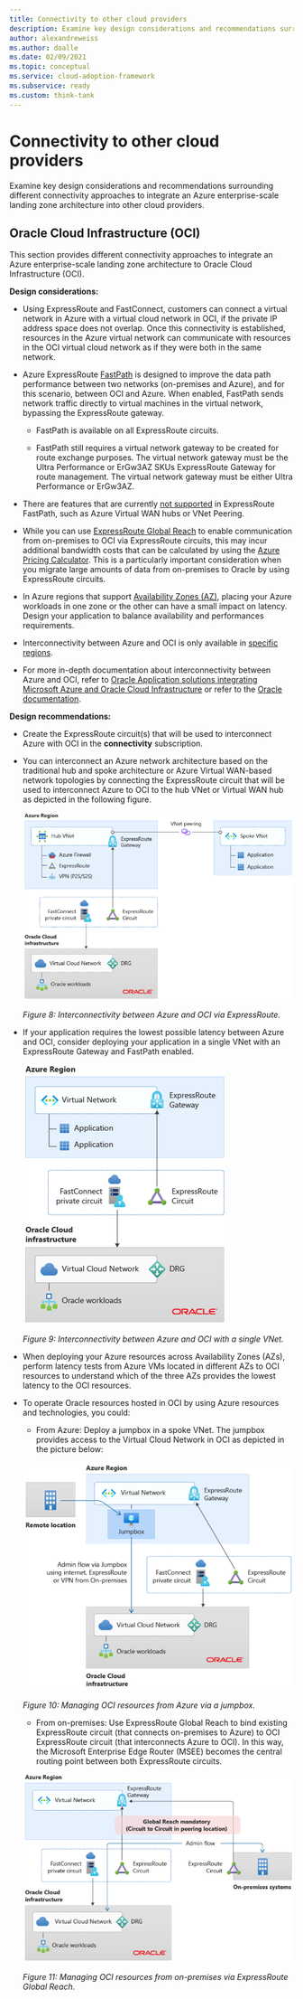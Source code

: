 ```yaml
---
title: Connectivity to other cloud providers
description: Examine key design considerations and recommendations surrounding different connectivity approaches to integrate an Azure enterprise-scale landing zone architecture to Oracle Cloud Infrastructure (OCI).
author: alexandreweiss
ms.author: doalle
ms.date: 02/09/2021
ms.topic: conceptual
ms.service: cloud-adoption-framework
ms.subservice: ready
ms.custom: think-tank
---
```

# Connectivity to other cloud providers

Examine key design considerations and recommendations surrounding different connectivity approaches to integrate an Azure enterprise-scale landing zone architecture into other cloud providers.

## Oracle Cloud Infrastructure (OCI)

This section provides different connectivity approaches to integrate an Azure enterprise-scale landing zone architecture to Oracle Cloud Infrastructure (OCI).

**Design considerations:**

- Using ExpressRoute and FastConnect, customers can connect a virtual network in Azure with a virtual cloud network in OCI, if the private IP address space does not overlap. Once this connectivity is established, resources in the Azure virtual network can communicate with resources in the OCI virtual cloud network as if they were both in the same network.

- Azure ExpressRoute [FastPath](/azure/expressroute/about-fastpath) is designed to improve the data path performance between two networks (on-premises and Azure), and for this scenario, between OCI and Azure. When enabled, FastPath sends network traffic directly to virtual machines in the virtual network, bypassing the ExpressRoute gateway.

  - FastPath is available on all ExpressRoute circuits.

  - FastPath still requires a virtual network gateway to be created for route exchange purposes. The virtual network gateway must be the Ultra Performance or ErGw3AZ SKUs ExpressRoute Gateway for route management. The virtual network gateway must be either Ultra Performance or ErGw3AZ.
  
- There are features that are currently [not supported](/azure/expressroute/about-fastpath#supported-features) in ExpressRoute FastPath, such as Azure Virtual WAN hubs or VNet Peering.

- While you can use [ExpressRoute Global Reach](/azure/expressroute/expressroute-global-reach) to enable communication from on-premises to OCI via ExpressRoute circuits, this may incur additional bandwidth costs that can be calculated by using the [Azure Pricing Calculator](https://azure.microsoft.com/pricing/calculator/). This is a particularly important consideration when you migrate large amounts of data from on-premises to Oracle by using ExpressRoute circuits.

- In Azure regions that support [Availability Zones (AZ)](/azure/availability-zones/az-overview#availability-zones), placing your Azure workloads in one zone or the other can have a small impact on latency. Design your application to balance availability and performances requirements.

- Interconnectivity between Azure and OCI is only available in [specific regions](/azure/virtual-machines/workloads/oracle/oracle-oci-overview#region-availability).

- For more in-depth documentation about interconnectivity between Azure and OCI, refer to [Oracle Application solutions integrating Microsoft Azure and Oracle Cloud Infrastructure](/azure/virtual-machines/workloads/oracle/oracle-oci-overview) or refer to the [Oracle documentation](https://docs.cloud.oracle.com/iaas/Content/Network/Concepts/azure.htm).

**Design recommendations:**

- Create the ExpressRoute circuit(s) that will be used to interconnect Azure with OCI in the **connectivity** subscription.

- You can interconnect an Azure network architecture based on the traditional hub and spoke architecture or Azure Virtual WAN-based network topologies by connecting the ExpressRoute circuit that will be used to interconnect Azure to OCI to the hub VNet or Virtual WAN hub as depicted in the following figure.

  ![Diagram that shows Azure to OCI - Hub and Spoke.](./media/azure-oci-hub-and-spoke.png)

  _Figure 8: Interconnectivity between Azure and OCI via ExpressRoute._

- If your application requires the lowest possible latency between Azure and OCI, consider deploying your application in a single VNet with an ExpressRoute Gateway and FastPath enabled.

  ![Diagram that shows Azure to OCI - single vNet.](./media/azure-oci-one-vnet.png)

  _Figure 9: Interconnectivity between Azure and OCI with a single VNet._

- When deploying your Azure resources across Availability Zones (AZs), perform latency tests from Azure VMs located in different AZs to OCI resources to understand which of the three AZs provides the lowest latency to the OCI resources.

- To operate Oracle resources hosted in OCI by using Azure resources and technologies, you could:

   - From Azure: Deploy a jumpbox in a spoke VNet. The jumpbox provides access to the Virtual Cloud Network in OCI as depicted in the picture below:
    
  ![Diagram that shows Azure to OCI - Jumpbox one vNet.](./media/azure-oci-jumpbox-one-vnet.png)

  _Figure 10: Managing OCI resources from Azure via a jumpbox._

   - From on-premises: Use ExpressRoute Global Reach to bind existing ExpressRoute circuit (that connects on-premises to Azure) to OCI ExpressRoute circuit (that interconnects Azure to OCI). In this way, the Microsoft Enterprise Edge Router (MSEE) becomes the central routing point between both ExpressRoute circuits.

  ![Diagram that shows Azure to OCI - via Global Reach.](./media/azure-oci-gr-hub-and-spoke.png)

  _Figure 11: Managing OCI resources from on-premises via ExpressRoute Global Reach._